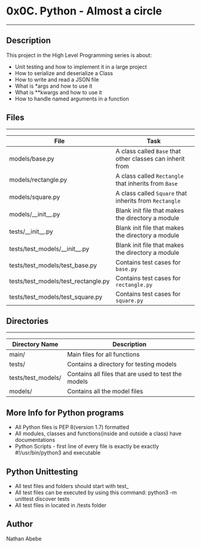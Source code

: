 # 0x0C. Python - Almost a circle
---
## Description

This project in the High Level Programming series is about:
* Unit testing and how to implement it in a large project
* How to serialize and deserialize a Class
* How to write and read a JSON file
* What is *args and how to use it
* What is **kwargs and how to use it
* How to handle named arguments in a function

## Files
---
File|Task
---|---
models/base.py | A class called `Base` that other classes can inherit from
models/rectangle.py | A class called `Rectangle` that inherits from `Base`
models/square.py | A class called `Square` that inherits from `Rectangle`
models/\_\_init\_\_.py | Blank init file that makes the directory a module
tests/\_\_init\_\_.py | Blank init file that makes the directory a module
tests/test_models/\_\_init\_\_.py | Blank init file that makes the directory a module
tests/test_models/test_base.py | Contains test cases for `base.py`
tests/test_models/test_rectangle.py | Contains test cases for `rectangle.py`
tests/test_models/test_square.py | Contains test cases for `square.py`


## Directories
---
Directory Name | Description
---|---
main/ | Main files for all functions
tests/ | Contains a directory for testing models
tests/test_models/ | Contains all files that are used to test the models
models/ | Contains all the model files

## More Info for Python programs
* All Python files is PEP 8(version 1.7) formatted
* All modules, classes and functions(inside and outside a class) have documentations
* Python Scripts - first line of every file is exactly be exactly #!/usr/bin/python3 and executable

## Python Unittesting
* All test files and folders should start with test_
* All test files can be executed by using this command: python3 -m unittest discover tests
* All test files in located in /tests folder

## Author
Nathan Abebe